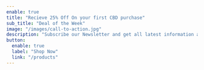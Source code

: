 ```yaml
---
enable: true
title: "Recieve 25% Off On your first CBD purchase"
sub_title: "Deal of the Week"
image: "/images/call-to-action.jpg"
description: "Subscribe our Newsletter and get all latest information and offers"
button:
  enable: true
  label: "Shop Now"
  link: "/products"
---
```

